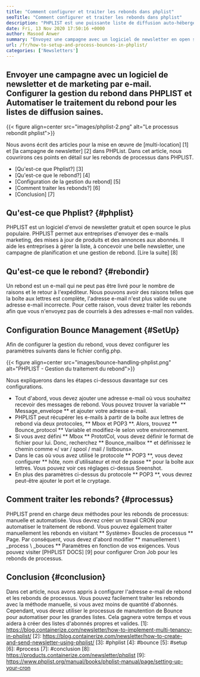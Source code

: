 ```yaml
---
title: "Comment configurer et traiter les rebonds dans phplist" 
seoTitle: "Comment configurer et traiter les rebonds dans phplist" 
description: "PHPLIST est une puissante liste de diffusion auto-hébergée et le gestionnaire de newsletter. Il aide les entreprises à envoyer facilement des campagnes de newsletter et de traiter les rebonds facilement." 
date: Fri, 13 Nov 2020 17:50:16 +0000
author: Masood Anwer
summary: "Envoyez une campagne avec un logiciel de newsletter en open source et de marketing par e-mail. Configurer la gestion du rebond dans PHPLIST et Automatiser le traitement du rebond pour les listes de diffusion saines." 
url: /fr/how-to-setup-and-process-bounces-in-phplist/
categories: ['Newsletters']
---
```


## Envoyer une campagne avec un logiciel de newsletter et de marketing par e-mail. Configurer la gestion du rebond dans PHPLIST et Automatiser le traitement du rebond pour les listes de diffusion saines.

{{< figure align=center src="images/phplist-2.png" alt="Le processus rebondit phplist">}}

Nous avons écrit des articles pour la mise en œuvre de [multi-location] [1] et [la campagne de newsletter] [2] dans PHPList. Dans cet article, nous couvrirons ces points en détail sur les rebonds de processus dans PHPLIST.
  * [Qu'est-ce que Phplist?] [3]
  * [Qu'est-ce que le rebond?] [4]
  * [Configuration de la gestion du rebond] [5]
  * [Comment traiter les rebonds?] [6]
  * [Conclusion] [7]

## Qu'est-ce que Phplist? {#phplist}
PHPLIST est un logiciel d'envoi de newsletter gratuit et open source le plus populaire. PHPLIST permet aux entreprises d'envoyer des e-mails marketing, des mises à jour de produits et des annonces aux abonnés. Il aide les entreprises à gérer la liste, à concevoir une belle newsletter, une campagne de planification et une gestion de rebond. [Lire la suite] [8]

## Qu'est-ce que le rebond? {#rebondir}
Un rebond est un e-mail qui ne peut pas être livré pour le nombre de raisons et le retour à l'expéditeur. Nous pouvons avoir des raisons telles que la boîte aux lettres est complète, l'adresse e-mail n'est plus valide ou une adresse e-mail incorrecte. Pour cette raison, vous devez traiter les rebonds afin que vous n'envoyez pas de courriels à des adresses e-mail non valides.

## Configuration Bounce Management {#SetUp}
Afin de configurer la gestion du rebond, vous devez configurer les paramètres suivants dans le fichier config.php.

{{< figure align=center src="images/bounce-handling-phplist.png" alt="PHPLIST - Gestion du traitement du rebond">}}

Nous expliquerons dans les étapes ci-dessous davantage sur ces configurations.
  * Tout d'abord, vous devez ajouter une adresse e-mail où vous souhaitez recevoir des messages de rebond. Vous pouvez trouver la variable ** Message_envelope ** et ajouter votre adresse e-mail.
  * PHPLIST peut récupérer les e-mails à partir de la boîte aux lettres de rebond via deux protocoles, ** Mbox et POP3 **. Alors, trouvez ** Bounce_protocol ** Variable et modifiez-le selon votre environnement.
  * Si vous avez défini ** Mbox ** PrototCol, vous devez définir le format de fichier pour lui. Donc, recherchez ** Bounce_mailbox ** et définissez le chemin comme «/ var / spool / mail / listbouns».
  * Dans le cas où vous avez utilisé le protocole ** POP3 **, vous devez configurer ** hôte, nom d'utilisateur et mot de passe ** pour la boîte aux lettres. Vous pouvez voir ces réglages ci-dessus Sreenshot.
  * En plus des paramètres ci-dessus du protocole ** POP3 **, vous devrez peut-être ajouter le port et le cryptage.

## Comment traiter les rebonds? {#processus}
PHPLIST prend en charge deux méthodes pour les rebonds de processus: manuelle et automatisée. Vous devrez créer un travail CRON pour automatiser le traitement de rebond. Vous pouvez également traiter manuellement les rebonds en visitant ** Système> Boucles de processus ** Page. Par conséquent, vous devez d'abord modifier ** manuellement \ _process \ _bouces ** Paramètres en fonction de vos exigences. Vous pouvez visiter [PHPLIST DOCS] [9] pour configurer Cron Job pour les rebonds de processus.

## Conclusion {#conclusion}
Dans cet article, nous avons appris à configurer l'adresse e-mail de rebond et les rebonds de processus. Vous pouvez facilement traiter les rebonds avec la méthode manuelle, si vous avez moins de quantité d'abonnés. Cependant, vous devez utiliser le processus de manutention de Bounce pour automatiser pour les grandes listes. Cela gagnera votre temps et vous aidera à créer des listes d'abonnés propres et valides.
[1]: https://blog.containerize.com/newsletter/how-to-implement-multi-tenancy-in-phplist/
[2]: https://blog.containerize.com/newsletter/how-to-create-and-send-newsletter-using-phplist/
[3]: #phplist
[4]: #bounce
[5]: #setup
[6]: #process
[7]: #conclusion
[8]: https://products.containerize.com/newsletter/phplist
[9]: https://www.phplist.org/manual/books/phplist-manual/page/setting-up-your-cron
